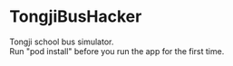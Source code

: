 # TongjiBusHacker
Tongji school bus simulator.  
Run "pod install" before you run the app for the first time.
